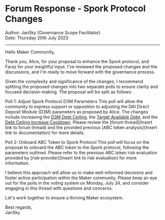 # Forum Response - Spork Protocol Changes

Author: JanSky (Governance Scope Facilitator)  
Date: Thursday 20th July 2023

---

Hello Maker Community,

Thank you, Alice, for your proposal to enhance the Spork protocol, and Faraz for your insightful input. I've reviewed the proposed changes and the discussions, and I'm ready to move forward with the governance process.

Given the complexity and significance of the changes, I recommend splitting the proposed changes into two separate polls to ensure clarity and focused decision-making. The proposal will be split as follows:

Poll 1: Adjust Spork Protocol D3M Parameters
This poll will allow the community to express support or opposition to adjusting the DAI Direct Deposit Module (D3M) parameters as proposed by Alice. The changes include increasing the [D3M Debt Ceiling](https://manual.makerdao.com/module-index/module-dai-direct-deposit#debt-ceiling-line), the [Target Available Debt](https://manual.makerdao.com/module-index/module-dciam#target-available-debt-gap), and the [Debt Ceiling Increase Cooldown](https://manual.makerdao.com/module-index/module-dciam#ceiling-increase-cooldown-ttl). Please review the [forum thread](Insert link to forum thread) and the provided previous [ABC token analysis](Insert link to documentation) for more details.

Poll 2: Onboard ABC Token to Spork Protocol
This poll will focus on the proposal to onboard the ABC token to the Spork protocol, following the parameters outlined. Please refer to the previous ABC token risk evaluation provided by [risk-provider](Insert link to risk evaluation) for more information.

I believe this approach will allow us to make well-informed decisions and foster active participation within the Maker community. Please keep an eye out for the polls in the voting system on Monday, July 24, and consider engaging in this thread with questions and concerns.

Let's work together to ensure a thriving Maker ecosystem.

Best regards,  
JanSky

